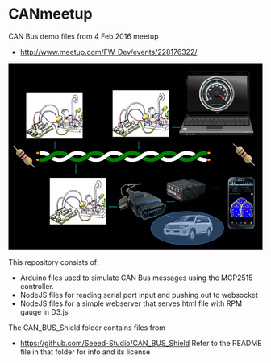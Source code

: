 # CANmeetup
CAN Bus demo files from 4 Feb 2016 meetup
* http://www.meetup.com/FW-Dev/events/228176322/

![Demo](/images/demo.png)

This repository consists of:
* Arduino files used to simulate CAN Bus messages using the MCP2515 controller.
* NodeJS files for reading serial port input and pushing out to websocket
* NodeJS files for a simple webserver that serves html file with RPM gauge in D3.js

The CAN_BUS_Shield folder contains files from 
* https://github.com/Seeed-Studio/CAN_BUS_Shield
Refer to the README file in that folder for info and its license
